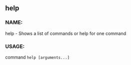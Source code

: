 ## help

### NAME:
   help - Shows a list of commands or help for one command

### USAGE:
   command `help [arguments...]`
```
